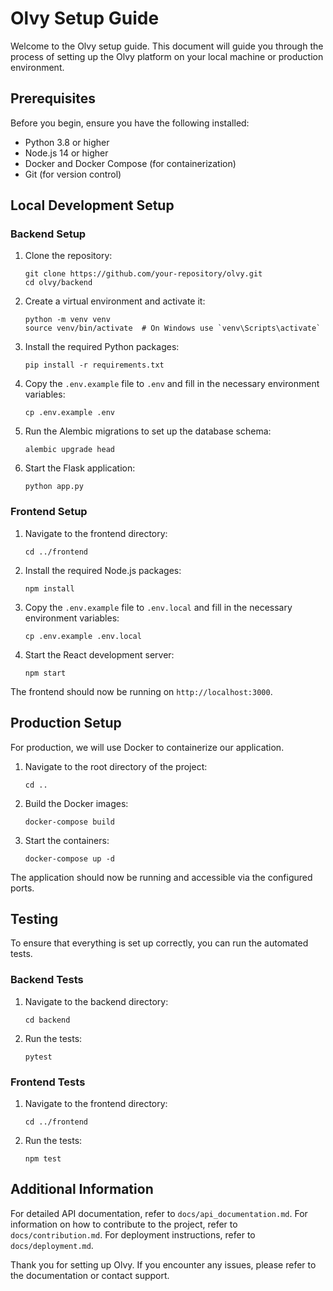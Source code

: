 # Olvy Setup Guide

Welcome to the Olvy setup guide. This document will guide you through the process of setting up the Olvy platform on your local machine or production environment.

## Prerequisites

Before you begin, ensure you have the following installed:
- Python 3.8 or higher
- Node.js 14 or higher
- Docker and Docker Compose (for containerization)
- Git (for version control)

## Local Development Setup

### Backend Setup

1. Clone the repository:
   ```
   git clone https://github.com/your-repository/olvy.git
   cd olvy/backend
   ```

2. Create a virtual environment and activate it:
   ```
   python -m venv venv
   source venv/bin/activate  # On Windows use `venv\Scripts\activate`
   ```

3. Install the required Python packages:
   ```
   pip install -r requirements.txt
   ```

4. Copy the `.env.example` file to `.env` and fill in the necessary environment variables:
   ```
   cp .env.example .env
   ```

5. Run the Alembic migrations to set up the database schema:
   ```
   alembic upgrade head
   ```

6. Start the Flask application:
   ```
   python app.py
   ```

### Frontend Setup

1. Navigate to the frontend directory:
   ```
   cd ../frontend
   ```

2. Install the required Node.js packages:
   ```
   npm install
   ```

3. Copy the `.env.example` file to `.env.local` and fill in the necessary environment variables:
   ```
   cp .env.example .env.local
   ```

4. Start the React development server:
   ```
   npm start
   ```

The frontend should now be running on `http://localhost:3000`.

## Production Setup

For production, we will use Docker to containerize our application.

1. Navigate to the root directory of the project:
   ```
   cd ..
   ```

2. Build the Docker images:
   ```
   docker-compose build
   ```

3. Start the containers:
   ```
   docker-compose up -d
   ```

The application should now be running and accessible via the configured ports.

## Testing

To ensure that everything is set up correctly, you can run the automated tests.

### Backend Tests

1. Navigate to the backend directory:
   ```
   cd backend
   ```

2. Run the tests:
   ```
   pytest
   ```

### Frontend Tests

1. Navigate to the frontend directory:
   ```
   cd ../frontend
   ```

2. Run the tests:
   ```
   npm test
   ```

## Additional Information

For detailed API documentation, refer to `docs/api_documentation.md`.
For information on how to contribute to the project, refer to `docs/contribution.md`.
For deployment instructions, refer to `docs/deployment.md`.

Thank you for setting up Olvy. If you encounter any issues, please refer to the documentation or contact support.